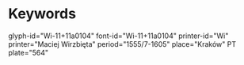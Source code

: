 # Keywords
glyph-id="Wi-11+11a0104"
font-id="Wi-11+11a0104"
printer-id="Wi"
printer="Maciej Wirzbięta"
period="1555/7-1605"
place="Kraków"
PT plate="564"
